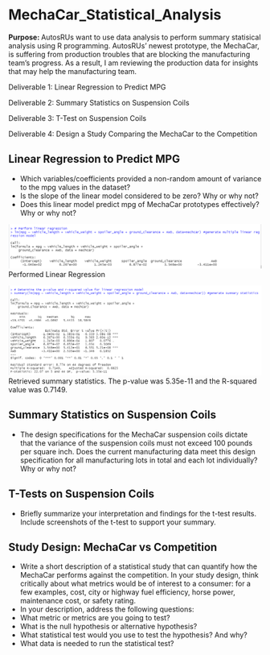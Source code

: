 # MechaCar_Statistical_Analysis

<b> Purpose: </b>
AutosRUs want to use data analysis to perform summary statisical analysis using R programming. AutosRUs’ newest prototype, the MechaCar, is suffering from production troubles that are blocking the manufacturing team’s progress. As a result, I am reviewing the production data for insights that may help the manufacturing team.

Deliverable 1: Linear Regression to Predict MPG

Deliverable 2: Summary Statistics on Suspension Coils

Deliverable 3: T-Test on Suspension Coils

Deliverable 4: Design a Study Comparing the MechaCar to the Competition

## Linear Regression to Predict MPG

* Which variables/coefficients provided a non-random amount of variance to the mpg values in the dataset?
* Is the slope of the linear model considered to be zero? Why or why not?
* Does this linear model predict mpg of MechaCar prototypes effectively? Why or why not?

![img1](https://github.com/Soniaprogram/MechaCar_Statistical_Analysis/blob/main/Images/del1linregress.PNG)
Performed Linear Regression

![img2](https://github.com/Soniaprogram/MechaCar_Statistical_Analysis/blob/main/Images/del1summary.PNG)
Retrieved summary statistics. The p-value was 5.35e-11 and the R-squared value was 0.7149. 

## Summary Statistics on Suspension Coils

* The design specifications for the MechaCar suspension coils dictate that the variance of the suspension coils must not exceed 100 pounds per square inch. Does the current manufacturing data meet this design specification for all manufacturing lots in total and each lot individually? Why or why not?

## T-Tests on Suspension Coils

* Briefly summarize your interpretation and findings for the t-test results. Include screenshots of the t-test to support your summary.

## Study Design: MechaCar vs Competition

* Write a short description of a statistical study that can quantify how the MechaCar performs against the competition. In your study design, think critically about what metrics would be of interest to a consumer: for a few examples, cost, city or highway fuel efficiency, horse power, maintenance cost, or safety rating.
* In your description, address the following questions:
* What metric or metrics are you going to test?
* What is the null hypothesis or alternative hypothesis?
* What statistical test would you use to test the hypothesis? And why?
* What data is needed to run the statistical test?


